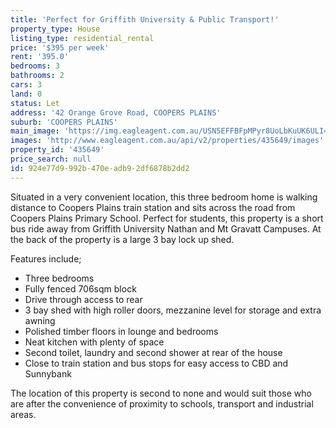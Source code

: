 ```yaml
---
title: 'Perfect for Griffith University & Public Transport!'
property_type: House
listing_type: residential_rental
price: '$395 per week'
rent: '395.0'
bedrooms: 3
bathrooms: 2
cars: 3
land: 0
status: Let
address: '42 Orange Grove Road, COOPERS PLAINS'
suburb: 'COOPERS PLAINS'
main_image: 'https://img.eagleagent.com.au/USN5EFFBFpMPyr8UoLbKuUK6ULI=/1280x854/smart/https://s3-us-west-2.amazonaws.com/eagleagent-orig/images/6826404/417462398-image-M.jpg'
images: 'http://www.eagleagent.com.au/api/v2/properties/435649/images'
property_id: '435649'
price_search: null
id: 924e77d9-992b-470e-adb9-2df6878b2dd2
---
```

Situated in a very convenient location, this three bedroom home is walking distance to Coopers Plains train station and sits across the road from Coopers Plains Primary School. Perfect for students, this property is a short bus ride away from Griffith University Nathan and Mt Gravatt Campuses. At the back of the property is a large 3 bay lock up shed.

Features include;
*  Three bedrooms
*  Fully fenced 706sqm block
*  Drive through access to rear
*  3 bay shed with high roller doors, mezzanine level for storage and extra awning
*  Polished timber floors in lounge and bedrooms
*  Neat kitchen with plenty of space
*  Second toilet, laundry and second shower at rear of the house
*  Close to train station and bus stops for easy access to CBD and Sunnybank

The location of this property is second to none and would suit those who are after the convenience of proximity to schools, transport and industrial areas.